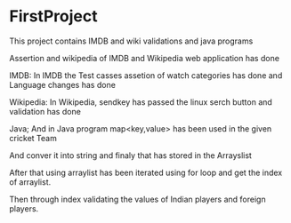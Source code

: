 # FirstProject
This project contains IMDB and wiki validations and java programs

Assertion and wikipedia of IMDB and Wikipedia web application has done

IMDB:
In IMDB the Test casses assetion of watch categories has done and Language changes has done

Wikipedia:
In Wikipedia, sendkey has passed the linux serch button and validation has done 

Java;
And in Java program map<key,value> has been used in the given cricket Team

And conver it into string and finaly that has stored in the Arrayslist

After that using arraylist has been iterated using for loop and get the index of arraylist.

Then through index validating the values of Indian players and foreign players.

